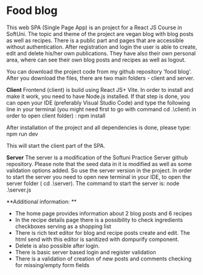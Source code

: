 # Food blog
This web SPA (Single Page App) is an project for a React JS Course in SoftUni. The topic and theme of the project are vegan blog with blog posts as well as recipes. There is a public part and pages that are accessible without authentication. After registration and login the user is able to create, edit and delete his/her own publications. They have also their own personal area, where can see their own blog posts and recipes as well as logout.

You can download the project code from my github repository 'food blog'. After you download the files, there are two main folders - client and server.

**Client**
Frontend (client) is build using React JS+ Vite. In order to install and make it work, you need to have Node.js installed. If that step is done, you can open your IDE (preferably Visual Studio Code) and type the following line in your terminal (you might need first to go with command cd .\client\ in order to open client folder) :
npm install 

After installation of the project and all dependencies is done, please type:
npm run dev

This will start the client part of the SPA.

**Server**
The server is a modification of the Softuni Practice Server github repository. Please note that the seed data in it is modified as well as some validation options added. So use the server version in the project.
In order to start the server you need to open new terminal in your IDE, to open the server folder ( cd .\server\). The command to start the server is:
node .\server.js

**Additional information:
**
- The home page provides information about 2 blog posts and 6 recipes
- In the recipe details page there is a possibility to check ingredients checkboxes serving as a shopping list
- There is rich text editor for blog and recipe posts create  and edit. The html send with this editor is sanitized with dompurify component. 
- Delete is also possible after login.
- There is basic server based login and register validation
- There is a validation of creation of new posts and comments checking for missing/empty form fields

